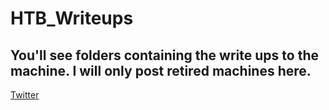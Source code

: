 # HTB_Writeups

## You'll see folders containing the write ups to the machine. I will only post retired machines here. 



[Twitter](https://twitter.com)

[Twitter -2]: http://twitter.com "twitter lifestyles"
[1]: https://en.wikipedia.org/wiki/Hobbit#Lifestyle "Hobbit lifestyles"
